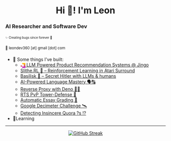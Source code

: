 <h1 align="center">Hi 🌊! I'm Leon</h1>

<h3 align="left"> AI Researcher and Software Dev</h3>

<sub><sup>✨ Creating bugs since forever 🐞</sup></sub>

<sup>💌 leondev360 [at] gmail [dot] com</sup>

<!-- - 🔭 I’m working on: **** -->
- 👀 Some things I’ve built:
  - <a href="https://www.jingo.app"><img src="assets/logos/jingo_logo.svg" width="15" height="15" style="vertical-align:middle;" /> LLM Powered Product Recommendation Systems @ Jingo</a>
  - [Slithe.RL 🐍 – Reinforcement Learning in Atari Surround](https://github.com/LLeon360/Slithe.RL)
  - [Basilisk 🦎 – Secret Hitler with LLMs & humans](https://github.com/LLeon360/Secret-H-AI)
  - [AI-Powered Language Mastery 🗣🔠](https://devpost.com/software/lingsim)
  - [Reverse Proxy with Deno 🐱‍🐉](https://github.com/pbrucla/reverse_proxy_group2)
  - [RTS PvP Tower-Defense 🤺](https://github.com/LLeon360/Untitled-ENGR96A-Game)
  - [Automatic Essay Grading 📝](https://github.com/LLeon360/automated-essay-scoring)
  - [Google Decimeter Challenge 🛰](https://github.com/LLeon360/Google-Decimeter-Challenge-23)
  - [Detecting Insincere Quora ?s ⁉](https://github.com/LLeon360/aiprojects-nlp-quora-questions)
- 🌱Learning 

---

<p align="center">
  <a href="https://git.io/streak-stats">
    <img src="https://streak-stats.demolab.com?user=LLeon360&theme=dracula&mode=weekly&card_width=550&card_height=180" alt="GitHub Streak" />
  </a>
</p>
